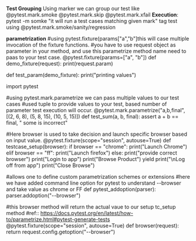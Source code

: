 

**Test Grouping**
Using marker we can group our test like 
  @pytest.mark.smoke
  @pytest.mark.skip
  @pytest.mark.xfail
**Execution**: pytest -m  somke "it will run a test cases matching given mark" tag test using @pytest.mark.smoke/sanity/regression
  
**parametrization** 
#using pytest.fixture(params["a","b"]this will case multiple invocation of the fixture functions.
#you have to use request object as parameter in your method, and use this parametrize method name need to paas to your test case.
@pytest.fixture(params=["a", "b"])
def demo_fixture(request):
    print(request.param)


def test_param(demo_fixture):
    print("printing values")

import pytest


#using pytest.mark.parametrize we can pass multiple values to our test cases
#used tuple to provide values to your test, based number of parameter test execution will occur.
@pytest.mark.parametrize("a,b,final", [(2, 6, 8), (5, 8, 15), (10, 5, 15)])
def test_sum(a, b, final):
    assert a + b == final, " some is incorrect"


#Here browser is used  to take decision and launch specific browser based on input value.
@pytest.fixture(scope="session", autouse=True)
def testcase_setup(browser):
    if browser == "chrome":
        print("Launch Chrome")
    elif browser == "ff":
        print("Launch firefox")
    else:
        print("provide correct browser")
    print("Login to app")
    print("Browse Product")
    yield
    print("\nLog off from app")
    print("Close Browse")


#allows one to define custom parametrization schemes or extensions
#here we have added command line option for pytest to understand --browser and take value as chrome or FF
def pytest_addoption(parser):
    parser.addoption("--browser")


#this browser method will return the actual vaue to our setup tc_setup method
#ref:: https://docs.pytest.org/en/latest/how-to/parametrize.html#pytest-generate-tests
@pytest.fixture(scope="session", autouse=True)
def browser(request):
    return request.config.getoption("--browser")
